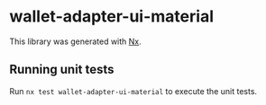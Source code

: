 # wallet-adapter-ui-material

This library was generated with [Nx](https://nx.dev).

## Running unit tests

Run `nx test wallet-adapter-ui-material` to execute the unit tests.
